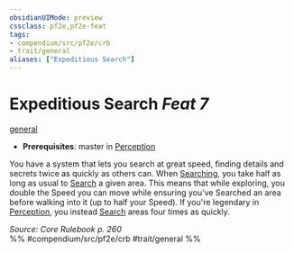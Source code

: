 ```yaml
---
obsidianUIMode: preview
cssclass: pf2e,pf2e-feat
tags:
- compendium/src/pf2e/crb
- trait/general
aliases: ["Expeditious Search"]
---
```

# Expeditious Search  *Feat 7*  
[general](../../rules/traits/general.md)  

- **Prerequisites**: master in [Perception](../skills.md#Perception)

You have a system that lets you search at great speed, finding details and secrets twice as quickly as others can. When [Searching](../../rules/actions/search.md), you take half as long as usual to [Search](../../rules/actions/search.md) a given area. This means that while exploring, you double the Speed you can move while ensuring you've Searched an area before walking into it (up to half your Speed). If you're legendary in [Perception](../skills.md#Perception), you instead [Search](../../rules/actions/search.md) areas four times as quickly.

*Source: Core Rulebook p. 260*  
%% #compendium/src/pf2e/crb #trait/general %%